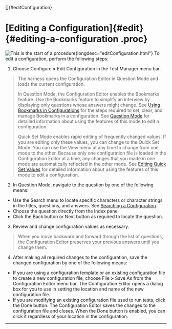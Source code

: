 
[]{#editConfiguration}

# [Editing a Configuration]{#edit} {#editing-a-configuration .proc}

![This is the start of a procedure](../../images/hg_proc.gif){longdesc="editConfiguration.html"} To
edit a configuration, perform the following steps:

1.  Choose Configure **\>** Edit Configuration in the Test Manager menu bar.

> The harness opens the Configuration Editor in Question Mode and loads the current configuration.
>
> In Question Mode, the Configuration Editor enables the Bookmarks feature. Use the Bookmarks
> feature to simplify an interview by displaying only questions whose answers might change. See
> [Using Bookmarks in Configurations](setMarkers.html) for the steps required to set, clear, and
> manage Bookmarks in a configuration. See [Question Mode](fullViewDialog.html) for detailed
> information about using the features of this mode to edit a configuration.
>
> Quick Set Mode enables rapid editing of frequently changed values. If you are editing only these
> values, you can change to the Quick Set Mode. You can use the View menu at any time to change from
> one mode to the other. Because only one configuration file is loaded in the Configuration Editor
> at a time, any changes that you made in one mode are automatically reflected in the other mode.
> See [Editing Quick Set Values](editQuickSet.html) for detailed information about using the
> features of this mode to edit a configuration.

2.  In Question Mode, navigate to the question by one of the following means:

-   Use the Search menu to locate specific characters or character strings in the titles, questions,
    and answers. See [Searching a Configuration](searchConfiguration.html).
-   Choose the question directly from the Index pane.
-   Click the Back button or Next button as required to locate the question.

3.  Review and change configuration values as necessary.

> When you move backward and forward through the list of questions, the Configuration Editor
> preserves your previous answers until you change them.

4.  After making all required changes to the configuration, save the changed configuration by one of
    the following means:

-   If you are using a configuration template or an existing configuration file to create a new
    configuration file, choose File **\>** Save As from the Configuration Editor menu bar. The
    Configuration Editor opens a dialog box for you to use in setting the location and name of the
    new configuration file.
-   If you are modifying an existing configuration file used to run tests, click the Done button.
    The Configuration Editor saves the changes to the configuration file and closes. When the Done
    button is enabled, you can click it regardless of your location in the configuration.

----------------------------------------------------------------------------------------------------


